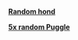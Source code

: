 [**Random hond**](https://dog.ceo/api/breeds/image/random)

[**5x random Puggle**](https://dog.ceo/api/breed/puggle/images/random/5)